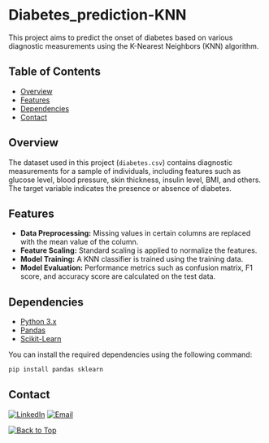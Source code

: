 # Diabetes_prediction-KNN

This project aims to predict the onset of diabetes based on various diagnostic measurements using the K-Nearest Neighbors (KNN) algorithm.

## Table of Contents

- [Overview](#Overview)
- [Features](#Features)
- [Dependencies](#Dependencies)
- [Contact](#contact)

## Overview

The dataset used in this project (`diabetes.csv`) contains diagnostic measurements for a sample of individuals, including features such as glucose level, blood pressure, skin thickness, insulin level, BMI, and others. The target variable indicates the presence or absence of diabetes.

## Features

- **Data Preprocessing:** Missing values in certain columns are replaced with the mean value of the column.
- **Feature Scaling:** Standard scaling is applied to normalize the features.
- **Model Training:** A KNN classifier is trained using the training data.
- **Model Evaluation:** Performance metrics such as confusion matrix, F1 score, and accuracy score are calculated on the test data.

## Dependencies

- [Python 3.x](https://www.python.org/)
- [Pandas](https://pandas.pydata.org)
- [Scikit-Learn](https://scikit-learn.org/stable/)

You can install the required dependencies using the following command:

```bash
pip install pandas sklearn
```

## Contact
[![LinkedIn](https://img.shields.io/badge/-LinkedIn-blue?style=flat-square&logo=Linkedin&logoColor=white&link=https://www.linkedin.com/in/ulyana-yezubchyk/)](https://www.linkedin.com/in/ulyana-yezubchyk/)
[![Email](https://img.shields.io/badge/Email-ulyaa.071@gmail.com-green.svg)](mailto:your_email@example.com)

[![Back to Top](https://img.shields.io/badge/-Back_to_Top-blue?style=flat-square)](#Diabetes_prediction-KNN)
